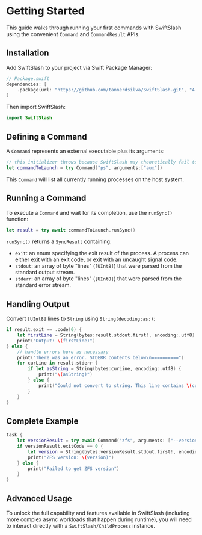 # Getting Started

This guide walks through running your first commands with SwiftSlash using the convenient `Command` and `CommandResult` APIs.

## Installation

Add SwiftSlash to your project via Swift Package Manager:

```swift
// Package.swift
dependencies: [
    .package(url: "https://github.com/tannerdsilva/SwiftSlash.git", "4.0.0"..<"5.0.0"),
]
```

Then import SwiftSlash:

```swift
import SwiftSlash
```

## Defining a Command

A `Command` represents an external executable plus its arguments:

```swift
// this initializer throws because SwiftSlash may theoretically fail to find the "ps" executable
let commandToLaunch = try Command("ps", arguments:["aux"])
```

This `Command` will list all currently running processes on the host system.

## Running a Command

To execute a `Command` and wait for its completion, use the `runSync()` function:

```swift
let result = try await commandToLaunch.runSync()
```

`runSync()` returns a `SyncResult` containing:

* `exit`: an enum specifying the exit result of the process. A process can either exit with an exit code, or exit with an uncaught signal code.
* `stdout`: an array of byte "lines" (`[UInt8]`) that were parsed from the standard output stream.
* `stderr`: an array of byte "lines" (`[UInt8]`) that were parsed from the standard error stream.

## Handling Output

Convert `[UInt8]` lines to `String` using `String(decoding:as:)`:

```swift
if result.exit == .code(0) {
    let firstLine = String(bytes:result.stdout.first!, encoding:.utf8)
    print("Output: \(firstLine)")
} else {
    // handle errors here as necessary
    print("There was an error. STDERR contents below\n==========")
    for curLine in result.stderr {
    	if let asString = String(bytes:curLine, encoding:.utf8) {
    		print("\(asString)")
    	} else {
    		print("Could not convert to string. This line contains \(curLine.count) bytes.")
    	}
    }
}
```

## Complete Example

```swift
task {
    let versionResult = try await Command("zfs", arguments: ["--version"]).runSync()
    if versionResult.exitCode == 0 {
        let version = String(bytes:versionResult.stdout.first!, encoding:.utf8)
        print("ZFS version: \(version)")
    } else {
        print("Failed to get ZFS version")
    }
}
```

## Advanced Usage

To unlock the full capability and features available in SwiftSlash (including more complex async workloads that happen during runtime), you will need to interact directly with a ``SwiftSlash/ChildProcess`` instance.
